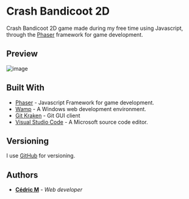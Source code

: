 # Crash Bandicoot 2D

Crash Bandicoot 2D game made during my free time using Javascript, through the [Phaser](https://phaser.io/) framework for game development.

## Preview

![image](https://user-images.githubusercontent.com/19567048/52540519-7dc04480-2d8a-11e9-83ca-b4e26b03ac76.png)

## Built With

* [Phaser](https://phaser.io/) - Javascript Framework for game development.
* [Wamp](http://www.wampserver.com/en/) - A Windows web development environment.
* [Git Kraken](https://www.gitkraken.com/) - Git GUI client
* [Visual Studio Code](https://code.visualstudio.com/) - A Microsoft source code editor.


## Versioning

I use [GitHub](https://github.com/) for versioning.

## Authors

* **[Cédric M](https://github.com/Cedric-M)** - *Web developer*
